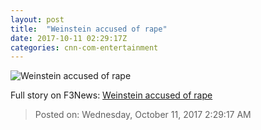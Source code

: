 ```yaml
---
layout: post
title:  "Weinstein accused of rape"
date: 2017-10-11 02:29:17Z
categories: cnn-com-entertainment
---
```


![Weinstein accused of rape](http://i2.cdn.turner.com/money/dam/assets/171005141306-weinstein-780x439.jpg)




Full story on F3News: [Weinstein accused of rape](http://www.f3nws.com/n/uzZRuC)

> Posted on: Wednesday, October 11, 2017 2:29:17 AM
